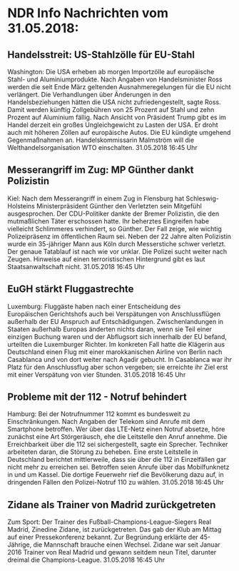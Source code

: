 # NDR Info Nachrichten vom 31.05.2018:


## Handelsstreit: US-Stahlzölle für EU-Stahl
Washington: Die USA erheben ab morgen Importzölle auf europäische Stahl- und Aluminiumprodukte. Nach Angaben von Handelsminister Ross werden die seit Ende März geltenden Ausnahmeregelungen für die EU nicht verlängert. Die Verhandlungen über Änderungen in den Handelsbeziehungen hätten die USA nicht zufriedengestellt, sagte Ross. Damit werden künftig Zollgebühren von 25 Prozent auf Stahl und zehn Prozent auf Aluminium fällig. Nach Ansicht von Präsident Trump gibt es im Handel derzeit ein großes Ungleichgewicht zu Lasten der USA. Er droht auch mit höheren Zöllen auf europäische Autos. Die EU kündigte umgehend Gegenmaßnahmen an. Handelskommissarin Malmström will die Welthandelsorganisation WTO einschalten. 31.05.2018 16:45 Uhr 

## Messerangriff im Zug: MP Günther dankt Polizistin
Kiel: Nach dem Messerangriff in einem Zug in Flensburg hat Schleswig-Holsteins Ministerpräsident Günther den Verletzten sein Mitgefühl ausgesprochen. Der CDU-Politiker dankte der Bremer Polizistin, die den mutmaßlichen Täter erschossen hatte. Ihr beherztes Eingreifen habe vielleicht Schlimmeres verhindert, so Günther. Der Fall zeige, wie wichtig Polizeipräsenz im öffentlichen Raum sei. Neben der 22 Jahre alten Polizistin wurde ein 35-jähriger Mann aus Köln durch Messerstiche schwer verletzt. Der genaue Tatablauf ist nach wie vor unklar. Die Polizei sucht weiter nach Zeugen. Hinweise auf einen terroristischen Hintergrund gibt es laut Staatsanwaltschaft nicht. 31.05.2018 16:45 Uhr 

## EuGH stärkt Fluggastrechte
Luxemburg: 	Fluggäste haben nach einer Entscheidung des Europäischen Gerichtshofs auch bei Verspätungen von Anschlussflügen außerhalb der EU Anspruch auf Entschädigungen. Zwischenlandungen in Staaten außerhalb Europas änderten nichts daran, wenn sie Teil einer einzigen Buchung waren und der Abflugsort sich innerhalb der EU befand, urteilten die Luxemburger Richter. Im konkreten Fall hatte die Klägerin aus Deutschland einen Flug mit einer marokkanischen Airline von Berlin nach Casablanca und von dort weiter nach Agadir gebucht. In Casablanca war ihr Platz für den Anschlussflug aber schon vergeben; sie erreichte ihr Ziel erst mit einer Verspätung von vier Stunden. 31.05.2018 16:45 Uhr 

## Probleme mit der 112 - Notruf behindert
Hamburg: Bei der Notrufnummer 112 kommt es bundesweit zu Einschränkungen. Nach Angaben der Telekom sind Anrufe mit dem Smartphone betroffen. Wer über das LTE-Netz einen Notruf absetze, höre zunächst eine Art Störgeräusch, ehe die Leitstelle den Anruf annehme. Die Erreichbarkeit über die 112 sei sichergestellt, sagte ein Sprecher. Techniker arbeiteten daran, die Störung zu beheben. Eine erste Leitstelle in Deutschland berichtet mittlerweile, dass sie über die 112 in Einzelfällen gar nicht mehr zu erreichen sei. Betroffen seien Anrufe über das Mobilfunknetz in und um Kassel. Die dortige Feuerwehr rief die Bevölkerung dazu auf, in dringenden Fällen den Polizei-Notruf 110 zu wählen. 31.05.2018 16:45 Uhr 

## Zidane als Trainer von Madrid zurückgetreten
Zum Sport: Der Trainer des Fußball-Champions-League-Siegers Real Madrid, Zinedine Zidane, ist zurückgetreten. Das gab der Klub am Mittag auf einer Pressekonferenz bekannt. Zur Begründung erklärte der 45-Jährige, die Mannschaft brauche einen Wechsel. Zidane war seit Januar 2016 Trainer von Real Madrid und gewann seitdem neun Titel, darunter dreimal die Champions-League. 31.05.2018 16:45 Uhr 
